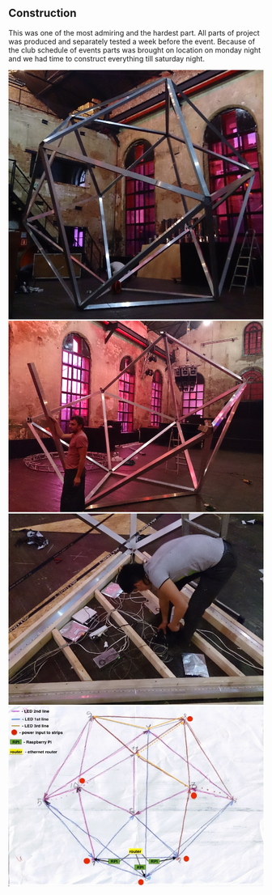 ## Construction

This was one of the most admiring and the hardest part. All parts of project was produced and separately tested a week before the event. Because of the club schedule of events parts was brought on location on monday night and we had time to construct everything till saturday night.

![Construction](../project_images/construct1.jpg "Construction")
![Construction](../project_images/construct2.jpg "Construction")
![Connection RPI and power supplies](../project_images/connecting-rpi.jpg "Connection RPI and power supplies")
![Connections and routing map of electronic parts](../project_images/icoLEDMap.jpeg "Connections and routing map of electronic parts")